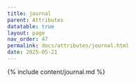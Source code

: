 ```yaml
---
title: journal
parent: Attributes
datatable: true
layout: page
nav_order: 47
permalink: docs/attributes/journal.html
date: 2025-05-21
---
```

{% include content/journal.md %}
